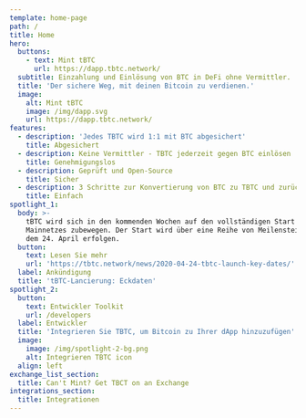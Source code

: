 ```yaml
---
template: home-page
path: /
title: Home
hero:
  buttons:
    - text: Mint tBTC
      url: https://dapp.tbtc.network/
  subtitle: Einzahlung und Einlösung von BTC in DeFi ohne Vermittler.
  title: 'Der sichere Weg, mit deinen Bitcoin zu verdienen.'
  image:
    alt: Mint tBTC
    image: /img/dapp.svg
    url: https://dapp.tbtc.network/
features:
  - description: 'Jedes TBTC wird 1:1 mit BTC abgesichert'
    title: Abgesichert
  - description: Keine Vermittler - TBTC jederzeit gegen BTC einlösen
    title: Genehmigungslos
  - description: Geprüft und Open-Source
    title: Sicher
  - description: 3 Schritte zur Konvertierung von BTC zu TBTC und zurück
    title: Einfach
spotlight_1:
  body: >-
    tBTC wird sich in den kommenden Wochen auf den vollständigen Start des
    Mainnetzes zubewegen. Der Start wird über eine Reihe von Meilensteinen ab
    dem 24. April erfolgen.
  button:
    text: Lesen Sie mehr
    url: 'https://tbtc.network/news/2020-04-24-tbtc-launch-key-dates/'
  label: Ankündigung
  title: 'tBTC-Lancierung: Eckdaten'
spotlight_2:
  button:
    text: Entwickler Toolkit
    url: /developers
  label: Entwickler
  title: 'Integrieren Sie TBTC, um Bitcoin zu Ihrer dApp hinzuzufügen'
  image:
    image: /img/spotlight-2-bg.png
    alt: Integrieren TBTC icon
  align: left
exchange_list_section:
  title: Can't Mint? Get TBCT on an Exchange
integrations_section:
  title: Integrationen
---
```


